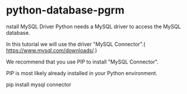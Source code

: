 # python-database-pgrm

nstall MySQL Driver
Python needs a MySQL driver to access the MySQL database.

In this tutorial we will use the driver "MySQL Connector".( https://www.mysql.com/downloads/.)

We recommend that you use PIP to install "MySQL Connector".

PIP is most likely already installed in your Python environment.

pip install mysql connector
